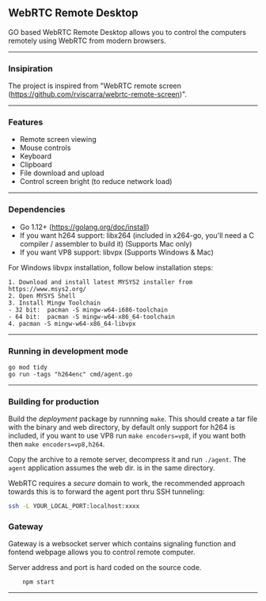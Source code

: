 ## WebRTC Remote Desktop

GO based WebRTC Remote Desktop allows you to control the computers remotely using WebRTC from modern browsers. 
<hr>

### Insipiration

The project is inspired from "WebRTC remote screen (https://github.com/rviscarra/webrtc-remote-screen)".

<hr>

### Features

* Remote screen viewing
* Mouse controls
* Keyboard
* Clipboard
* File download and upload
* Control screen bright (to reduce network load)

<hr>

### Dependencies

- Go 1.12+ (https://golang.org/doc/install)
- If you want h264 support: libx264 (included in x264-go, you'll need a C compiler / assembler to build it) (Supports Mac only)
- If you want VP8 support: libvpx (Supports Windows & Mac)

For Windows libvpx installation, follow below installation steps:
```
1. Download and install latest MYSYS2 installer from https://www.msys2.org/
2. Open MYSYS Shell
3. Install Mingw Toolchain
- 32 bit:  pacman -S mingw-w64-i686-toolchain 
- 64 bit:  pacman -S mingw-w64-x86_64-toolchain
4. pacman -S mingw-w64-x86_64-libvpx
```

<hr>

### Running in development mode

```
go mod tidy
go run -tags "h264enc" cmd/agent.go
```

<hr>

### Building for production
Build the _deployment_ package by runnning `make`. This should create a tar file with the 
binary and web directory, by default only support for h264 is included, if you want to use VP8 run `make encoders=vp8`, if you want both then `make encoders=vp8,h264`.

Copy the archive to a remote server, decompress it and run `./agent`. The `agent` application assumes the web dir. is in the same directory. 

WebRTC requires a _secure_ domain to work, the recommended approach towards this is to forward the agent port thru SSH tunneling:

```bash
ssh -L YOUR_LOCAL_PORT:localhost:xxxx 
```

### Gateway

Gateway is a websocket server which contains signaling function and fontend webpage allows you to control remote computer.

Server address and port is hard coded on the source code.

```
    npm start 
```
<hr>
